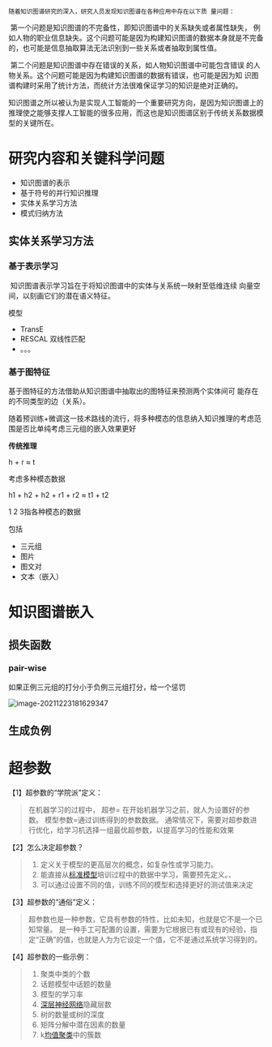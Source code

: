     随着知识图谱研究的深入，研究人员发现知识图谱在各种应用中存在以下质 量问题： 

​          第一个问题是知识图谱的不完备性，即知识图谱中的关系缺失或者属性缺失， 例如人物的职业信息缺失。这个问题可能是因为构建知识图谱的数据本身就是不完备的，也可能是信息抽取算法无法识别到一些关系或者抽取到属性值。

​         第二个问题是知识图谱中存在错误的关系，如人物知识图谱中可能包含错误 的人物关系。这个问题可能是因为构建知识图谱的数据有错误，也可能是因为知 识图谱构建时采用了统计方法，而统计方法很难保证学习的知识是绝对正确的。

​     知识图谱之所以被认为是实现人工智能的一个重要研究方向，是因为知识图谱上的推理使之能够支撑人工智能的很多应用，而这也是知识图谱区别于传统关系数据模型的关键所在。

# 研究内容和关键科学问题

* 知识图谱的表示
* 基于符号的并行知识推理
* 实体关系学习方法
* 模式归纳方法



##  实体关系学习方法

### 基于表示学习

​    知识图谱表示学习旨在于将知识图谱中的实体与关系统一映射至低维连续 向量空间，以刻画它们的潜在语义特征。

模型

* TransE
* RESCAL  双线性匹配
* 。。。

### 基于图特征

基于图特征的方法借助从知识图谱中抽取出的图特征来预测两个实体间可 能存在的不同类型的边（关系）。





随着预训练+微调这一技术路线的流行，将多种模态的信息纳入知识推理的考虑范围是否比单纯考虑三元组的嵌入效果更好

**传统推理**

h + r ≈ t

考虑多种模态数据

h1 + h2 + h2 + r1 + r2 ≈ t1 + t2

1 2 3指各种模态的数据

包括 

* 三元组
* 图片
* 图文对
* 文本（嵌入）



# 知识图谱嵌入

## 损失函数

### pair-wise

如果正例三元组的打分小于负例三元组打分，给一个惩罚

![image-20211223181629347](https://github.com/modiman/modiman.github.io/tree/gh-pages/docs/_posts/imgs/image-20211223181629347.png?raw=true)

## 生成负例

# 超参数

【1】超参数的“学院派”定义： 

> 在机器学习的过程中，
> 超参= 在开始机器学习之前，就人为设置好的参数。
> 模型参数=通过训练得到的参数数据。
> 通常情况下，需要对超参数进行优化，给学习机选择一组最优超参数，以提高学习的性能和效果



【2】怎么决定超参数？

> 1. 定义关于模型的更高层次的概念，如复杂性或学习能力。
> 2. 能直接从[标准模型](https://www.zhihu.com/search?q=标准模型&search_source=Entity&hybrid_search_source=Entity&hybrid_search_extra={"sourceType"%3A"article"%2C"sourceId"%3A"78137628"})培训过程中的数据中学习，需要预先定义。、
> 3. 可以通过设置不同的值，训练不同的模型和选择更好的测试值来决定



【3】超参数的“通俗”定义：

> 超参数也是一种参数，它具有参数的特性，比如未知，也就是它不是一个已知常量。
> 是一种手工可配置的设置，需要为它根据已有或现有的经验，指定“正确”的值，也就是人为为它设定一个值，它不是通过系统学习得到的。



【4】超参数的一些示例：

> 1. 聚类中类的个数
> 2. 话题模型中话题的数量
> 3. 模型的学习率
> 4. [深层神经网络](https://www.zhihu.com/search?q=深层神经网络&search_source=Entity&hybrid_search_source=Entity&hybrid_search_extra={"sourceType"%3A"article"%2C"sourceId"%3A"78137628"})隐藏层数  
> 5. 树的数量或树的深度
> 6. 矩阵分解中潜在因素的数量
> 7. k[均值聚类](https://www.zhihu.com/search?q=均值聚类&search_source=Entity&hybrid_search_source=Entity&hybrid_search_extra={"sourceType"%3A"article"%2C"sourceId"%3A"78137628"})中的簇数



